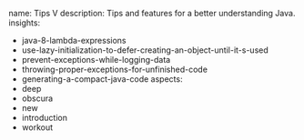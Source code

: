 name: Tips V
description: Tips and features for a better understanding Java.
insights:
  - java-8-lambda-expressions
  - use-lazy-initialization-to-defer-creating-an-object-until-it-s-used
  - prevent-exceptions-while-logging-data
  - throwing-proper-exceptions-for-unfinished-code
  - generating-a-compact-java-code
aspects:
  - deep
  - obscura
  - new
  - introduction
  - workout
